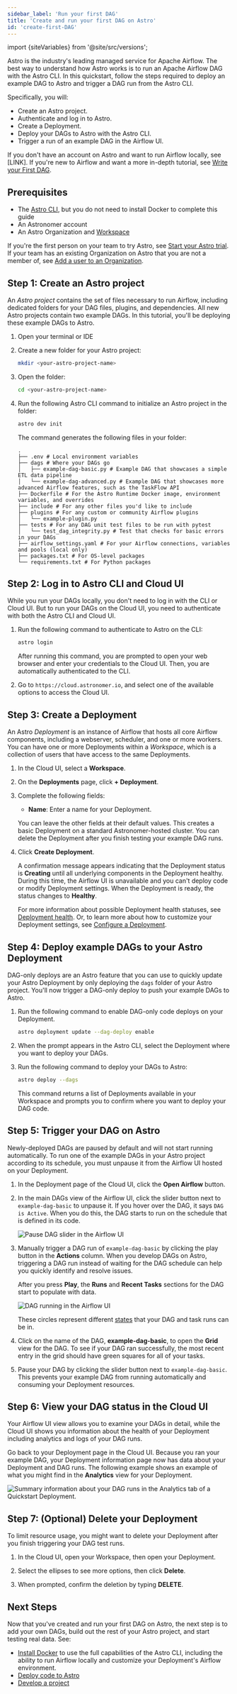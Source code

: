```yaml
---
sidebar_label: 'Run your first DAG'
title: 'Create and run your first DAG on Astro'
id: 'create-first-DAG'
---
```


<head>
  <meta name="description" content="Learn how to run your first Apache Airflow DAG on Astro with the Astro CLI." />
  <meta name="og:description" content="Learn how to run your first Apache Airflow DAG on Astro with the Astro CLI." />
</head>

import {siteVariables} from '@site/src/versions';

Astro is the industry's leading managed service for Apache Airflow. The best way to understand how Astro works is to run an Apache Airflow DAG with the Astro CLI. In this quickstart, follow the steps required to deploy an example DAG to Astro and trigger a DAG run from the Astro CLI.

Specifically, you will:

- Create an Astro project. 
- Authenticate and log in to Astro. 
- Create a Deployment. 
- Deploy your DAGs to Astro with the Astro CLI.
- Trigger a run of an example DAG in the Airflow UI. 

If you don't have an account on Astro and want to run Airflow locally, see [LINK]. If you're new to Airflow and want a more in-depth tutorial, see [Write your First DAG](https://docs.astronomer.io/learn/get-started-with-airflow).

## Prerequisites

- The [Astro CLI](cli/install-cli.md), but you do not need to install Docker to complete this guide
- An Astronomer account
- An Astro Organization and [Workspace](manage-workspaces.md)

If you're the first person on your team to try Astro, see [Start your Astro trial](astro/trial.md). If your team has an existing Organization on Astro that you are not a member of, see [Add a user to an Organization](astro/add-user#add-a-user-to-an-organization).

## Step 1: Create an Astro project

An _Astro project_ contains the set of files necessary to run Airflow, including dedicated folders for your DAG files, plugins, and dependencies. All new Astro projects contain two example DAGs. In this tutorial, you'll be deploying these example DAGs to Astro.

1. Open your terminal or IDE

2. Create a new folder for your Astro project:

    ```sh
    mkdir <your-astro-project-name>
    ```

3. Open the folder:

    ```sh
    cd <your-astro-project-name>
    ```

4. Run the following Astro CLI command to initialize an Astro project in the folder:

    ```sh
    astro dev init
    ```

    The command generates the following files in your folder:

    ```
    .
    ├── .env # Local environment variables
    ├── dags # Where your DAGs go
    │   ├── example-dag-basic.py # Example DAG that showcases a simple ETL data pipeline
    │   └── example-dag-advanced.py # Example DAG that showcases more advanced Airflow features, such as the TaskFlow API
    ├── Dockerfile # For the Astro Runtime Docker image, environment variables, and overrides
    ├── include # For any other files you'd like to include
    ├── plugins # For any custom or community Airflow plugins
    │   └── example-plugin.py
    ├── tests # For any DAG unit test files to be run with pytest
    │   └── test_dag_integrity.py # Test that checks for basic errors in your DAGs
    ├── airflow_settings.yaml # For your Airflow connections, variables and pools (local only)
    ├── packages.txt # For OS-level packages
    └── requirements.txt # For Python packages
    ```

## Step 2: Log in to Astro CLI and Cloud UI

While you run your DAGs locally, you don't need to log in with the CLI or Cloud UI. But to run your DAGs on the Cloud UI, you need to authenticate with both the Astro CLI and Cloud UI.

1. Run the following command to authenticate to Astro on the CLI:

    ```sh
    astro login
    ```

    After running this command, you are prompted to open your web browser and enter your credentials to the Cloud UI. Then, you are automatically authenticated to the CLI.

2. Go to `https://cloud.astronomer.io`, and select one of the available options to access the Cloud UI.

## Step 3: Create a Deployment

An Astro _Deployment_ is an instance of Airflow that hosts all core Airflow components, including a webserver, scheduler, and one or more workers. You can have one or more Deployments within a _Workspace_, which is a collection of users that have access to the same Deployments.

1. In the Cloud UI, select a **Workspace**.

2. On the **Deployments** page, click **+ Deployment**.

3. Complete the following fields:

    - **Name**: Enter a name for your Deployment.
  
    You can leave the other fields at their default values. This creates a basic Deployment on a standard Astronomer-hosted cluster. You can delete the Deployment after you finish testing your example DAG runs. 

4. Click **Create Deployment**.

     A confirmation message appears indicating that the Deployment status is **Creating** until all underlying components in the Deployment healthy. During this time, the Airflow UI is unavailable and you can't deploy code or modify Deployment settings. When the Deployment is ready, the status changes to **Healthy**.
    
    For more information about possible Deployment health statuses, see [Deployment health](deployment-metrics.md#deployment-health). Or, to learn more about how to customize your Deployment settings, see [Configure a Deployment](configure-deployment-resources).

## Step 4: Deploy example DAGs to your Astro Deployment

DAG-only deploys are an Astro feature that you can use to quickly update your Astro Deployment by only deploying the `dags` folder of your Astro project. You'll now trigger a DAG-only deploy to push your example DAGs to Astro.

1. Run the following command to enable DAG-only code deploys on your Deployment.

    ```sh
    astro deployment update --dag-deploy enable
    ```

2. When the prompt appears in the Astro CLI, select the Deployment where you want to deploy your DAGs. 

3. Run the following command to deploy your DAGs to Astro: 
   
    ```sh
    astro deploy --dags
    ```

    This command returns a list of Deployments available in your Workspace and prompts you to confirm where you want to deploy your DAG code.

## Step 5: Trigger your DAG on Astro

Newly-deployed DAGs are paused by default and will not start running automatically. To run one of the example DAGs in your Astro project according to its schedule, you must unpause it from the Airflow UI hosted on your Deployment.

1. In the Deployment page of the Cloud UI, click the **Open Airflow** button.

2. In the main DAGs view of the Airflow UI, click the slider button next to `example-dag-basic` to unpause it. If you hover over the DAG, it says `DAG is Active`. When you do this, the DAG starts to run on the schedule that is defined in its code.

    ![Pause DAG slider in the Airflow UI](/img/docs/tutorial-unpause-dag.png)

3. Manually trigger a DAG run of `example-dag-basic` by clicking the play button in the **Actions** column. When you develop DAGs on Astro, triggering a DAG run instead of waiting for the DAG schedule can help you quickly identify and resolve issues.

    After you press **Play**, the **Runs** and **Recent Tasks** sections for the DAG start to populate with data.

    ![DAG running in the Airflow UI](/img/docs/tutorial-run-dag.png)

    These circles represent different [states](https://airflow.apache.org/docs/apache-airflow/stable/core-concepts/tasks.html#task-instances) that your DAG and task runs can be in. 

4. Click on the name of the DAG, **example-dag-basic**, to open the **Grid** view for the DAG. To see if your DAG ran successfully, the most recent entry in the grid should have green squares for all of your tasks.

5. Pause your DAG by clicking the slider button next to `example-dag-basic`. This prevents your example DAG from running automatically and consuming your Deployment resources.

## Step 6: View your DAG status in the Cloud UI

Your Airflow UI view allows you to examine your DAGs in detail, while the Cloud UI shows you information about the health of your Deployment including analytics and logs of your DAG runs.

Go back to your Deployment page in the Cloud UI. Because you ran your example DAG, your Deployment information page now has data about your Deployment and DAG runs. The following example shows an example of what you might find in the **Analytics** view for your Deployment.

![Summary information about your DAG runs in the Analytics tab of a Quickstart Deployment.](/img/docs/first-DAG-data.png)

## Step 7: (Optional) Delete your Deployment

To limit resource usage, you might want to delete your Deployment after you finish triggering your DAG test runs.

1. In the Cloud UI, open your Workspace, then open your Deployment.

2. Select the ellipses to see more options, then click **Delete**.

3. When prompted, confirm the deletion by typing **DELETE**.

## Next Steps

Now that you've created and run your first DAG on Astro, the next step is to add your own DAGs, build out the rest of your Astro project, and start testing real data. See:

- [Install Docker](https://www.docker.com/products/docker-desktop/) to use the full capabilities of the Astro CLI, including the ability to run Airflow locally and customize your Deployment's Airflow environment. 
- [Deploy code to Astro](/astro/deploy-code)
- [Develop a project](/astro/develop-project)
